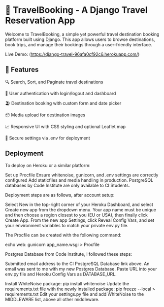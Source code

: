 
# 🧳 TravelBooking - A Django Travel Reservation App
Welcome to TravelBooking, a simple yet powerful travel destination booking platform built using Django. This app allows users to browse destinations, book trips, and manage their bookings through a user-friendly interface.

Live Demo: (https://django-travel-96afa0cf92c6.herokuapp.com/)

## 🚀 Features

🔍 Search, Sort, and Paginate travel destinations

🧾 User authentication with login/logout and dashboard

🏖️ Destination booking with custom form and date picker

📦 Media upload for destination images

📈 Responsive UI with CSS styling and optional Leaflet map

🔐 Secure settings via .env for deployment


## Deployment
To deploy on Heroku or a similar platform:

Set up Procfile
Ensure whitenoise, gunicorn, and .env settings are correctly configured
Add staticfiles and media handling in production.
PostgreSQL databases by Code Institute are only available to CI Students.

Deployment steps are as follows, after account setup:

Select New in the top-right corner of your Heroku Dashboard, and select Create new app from the dropdown menu.
Your app name must be unique and then choose a region closest to you (EU or USA), then finally click Create App.
From the new app Settings, click Reveal Config Vars, and set your environment variables to match your private env.py file.

The Procfile can be created with the following command:

echo web: gunicorn app_name.wsgi > Procfile

Postgres Database from Code Institute, I followed these steps:

Submitted email address to the CI PostgreSQL Database link above.
An email was sent to me with my new Postgres Database.
Paste URL into your env.py file and Heroku Config Vars as DATABASE_URL.

Install WhiteNoise package:
pip install whitenoise
Update the requirements.txt file with the newly installed package:
pip freeze --local > requirements.txt
Edit your settings.py file and add WhiteNoise to the MIDDLEWARE list, above all other middleware.


